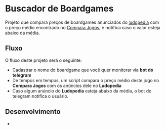 # Buscador de Boardgames

Projeto que compara preços de boardgames anunciados do [ludopedia](https://www.ludopedia.com.br/) com o preço médio encontrado no [Compara Jogos](https://www.comparajogos.com.br/), e notifica caso o valor esteja abaixo da média.

## Fluxo

O fluxo deste projeto será o seguinte:

- Cadastrar o nome do boardgame que você quer monitorar via **bot do telegram**
- De tempos em tempos, um script compara o preço médio deste jogo no **Compara Jogos** com os anúncios dele no **Ludopedia**
- Caso algum anúncio do **Ludopedia** esteja abaixo da média, o bot do telegram notifica o usuário.

## Desenvolvimento

- 
